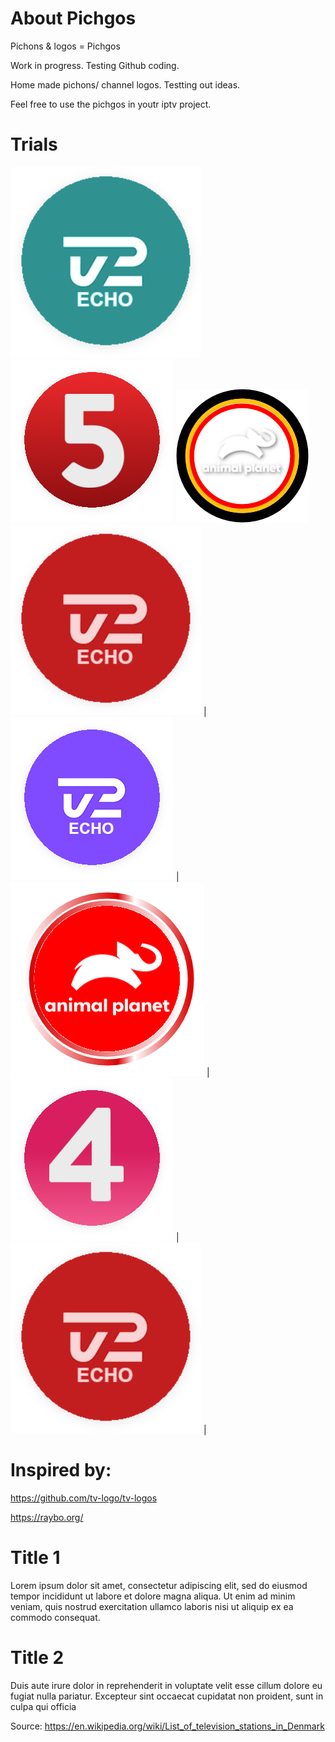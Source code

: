 
# About Pichgos
Pichons & logos = Pichgos

Work in progress. Testing Github coding.

Home made pichons/ channel logos. Testting out ideas.

Feel free to use the pichgos in youtr iptv project.

# Trials

![TV2 Play] ![TV2] ![TV2 News] ![TV2 Charlie] |
![TV2 Echo] | ![TV2 Fri] | ![TV2 Sport] | ![TV2 Sport X] |


[TV2 Echo]: https://github.com/makmango/Pichgos/blob/main/DK/TV2/Echo.png
[TV2 Play]: https://github.com/makmango/Pichgos/blob/main/DK/TV2/FRI.png
[TV2]: https://github.com/makmango/Pichgos/blob/main/DK/TV2/kanal5.png
[TV2 News]: https://github.com/makmango/Pichgos/blob/main/DK/TV2/lo1_1.png?raw=true
[TV2 Charlie]: https://github.com/makmango/Pichgos/blob/main/DK/TV2/News.png
[TV2 Echo]: https://github.com/makmango/Pichgos/blob/main/DK/TV2/lo1_1.png
[TV2 Fri]: https://github.com/makmango/Pichgos/blob/main/DK/TV2/Untitled%203.png
[TV2 Sport]: https://github.com/makmango/Pichgos/blob/main/DK/TV2/kanal4.png
[TV2 Sport X]: https://github.com/makmango/Pichgos/blob/main/DK/TV2/News.png

# Inspired by:
https://github.com/tv-logo/tv-logos

https://raybo.org/

# Title 1
Lorem ipsum dolor sit amet, consectetur adipiscing elit, sed do eiusmod tempor incididunt ut labore et dolore magna aliqua. Ut enim ad minim veniam, quis nostrud exercitation ullamco laboris nisi ut aliquip ex ea commodo consequat. 

# Title 2
Duis aute irure dolor in reprehenderit in voluptate velit esse cillum dolore eu fugiat nulla pariatur. Excepteur sint occaecat cupidatat non proident, sunt in culpa qui officia

Source: https://en.wikipedia.org/wiki/List_of_television_stations_in_Denmark
